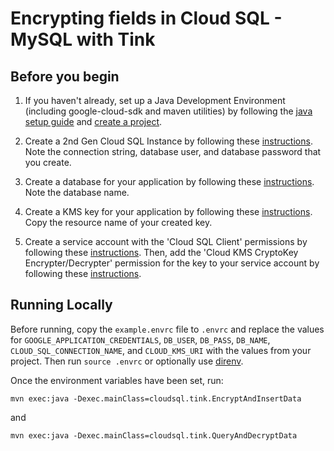 # Encrypting fields in Cloud SQL - MySQL with Tink

## Before you begin

1. If you haven't already, set up a Java Development Environment (including google-cloud-sdk and
maven utilities) by following the [java setup guide](https://cloud.google.com/java/docs/setup) and
[create a project](https://cloud.google.com/resource-manager/docs/creating-managing-projects#creating_a_project).

1. Create a 2nd Gen Cloud SQL Instance by following these 
[instructions](https://cloud.google.com/sql/docs/mysql/create-instance). Note the connection string,
database user, and database password that you create.

1. Create a database for your application by following these 
[instructions](https://cloud.google.com/sql/docs/mysql/create-manage-databases). Note the database
name.

1. Create a KMS key for your application by following these
[instructions](https://cloud.google.com/kms/docs/creating-keys). Copy the resource name of your
created key.

1. Create a service account with the 'Cloud SQL Client' permissions by following these 
[instructions](https://cloud.google.com/sql/docs/mysql/connect-external-app#4_if_required_by_your_authentication_method_create_a_service_account).
Then, add the 'Cloud KMS CryptoKey Encrypter/Decrypter' permission for the key to your service account 
by following these [instructions](https://cloud.google.com/kms/docs/iam).

## Running Locally

Before running, copy the `example.envrc` file to `.envrc` and replace the values for 
`GOOGLE_APPLICATION_CREDENTIALS`, `DB_USER`, `DB_PASS`, `DB_NAME`, `CLOUD_SQL_CONNECTION_NAME`,
and `CLOUD_KMS_URI` with the values from your project. Then run `source .envrc` or optionally use 
[direnv](https://direnv.net/).

Once the environment variables have been set, run:
```
mvn exec:java -Dexec.mainClass=cloudsql.tink.EncryptAndInsertData
```
and 
```
mvn exec:java -Dexec.mainClass=cloudsql.tink.QueryAndDecryptData
```
